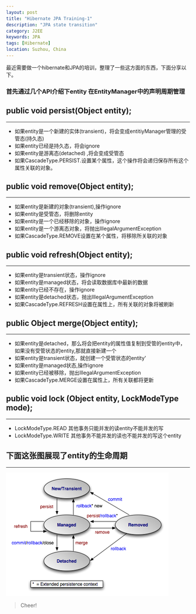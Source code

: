 ```yaml
---
layout: post
title: "Hibernate JPA Training-1"
description: "JPA state transition"
category: J2EE 
keywords: JPA
tags: [Hibernate]
location: Suzhou, China
---
```


最近需要做一个hibernate和JPA的培训，整理了一些这方面的东西，下面分享以下。

### 首先通过几个API介绍下entity 在EntityManager中的声明周期管理

## public void persist(Object entity); 
---

- 如果entity是一个新建的实体(transient)，将会变成entitiyManager管理的受管态(持久态)
- 如果entity已经是持久态，将会ignore
- 如果entity是游离态(detached) ,将会变成受管态
- 如果CascadeType.PERSIST.设置某个属性，这个操作将会递归保存所有这个属性关联的对象。

## public void remove(Object entity);
---

- 如果entity是新建的对象(transient),操作ignore
- 如果entity是受管态，将删除entity
- 如果entity是一个已经移除的对象，操作ignore
- 如果entity是一个游离态对象，将抛出IllegalArgumentException
- 如果CascadeType.REMOVE设置在某个属性，将移除所关联的对象


## public void refresh(Object entity);
---

- 如果entity是transient状态，操作ignore
- 如果entity是managed状态，将会读取数据库中最新的数据
- 如果entity已经不存在，操作ignore
- 如果entity是detached状态，抛出IllegalArgumentException
- 如果CascadeType.REFRESH设置在属性上，所有关联的对象将被刷新

## public Object merge(Object entity);
---

- 如果entity是detached，那么将会把entity的属性值复制到受管的entity中，如果没有受管状态的entity,那就直接新建一个
- 如果entity是transient状态，就创建一个受管状态的entity'
- 如果entity是managed状态,操作ignore
- 如果entity已经被移除，抛出IllegalArgumentException
- 如果CascadeType.MERGE设置在属性上，所有关联都将更新

## public void lock (Object entity, LockModeType mode);
---

- LockModeType.READ 其他事务只能并发的读entity不能并发的写
- LockModeType.WRITE 其他事务不能并发的读也不能并发的写这个entity

##  下面这张图展现了entity的生命周期
---

![JPA-state-transition](/images/post/jpa-state-transitions.png)

> Cheer!

